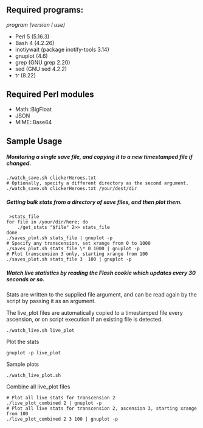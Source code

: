 ## Required programs:
*program (version I use)*
- Perl 5 (5.16.3)
- Bash 4 (4.2.26)
- inotiywait (package inotify-tools 3.14)
- gnuplot (4.6)
- grep (GNU grep 2.20)
- sed (GNU sed 4.2.2)
- tr (8.22)

## Required Perl modules
- Math::BigFloat
- JSON
- MIME::Base64

## Sample Usage
##### Monitoring a single save file, and copying it to a new timestamped file if changed.

```
./watch_save.sh clickerHeroes.txt
# Optionally, specify a different directory as the second argument.
./watch_save.sh clickerHeroes.txt /your/dest/dir
```

##### Getting bulk stats from a directory of save files, and then plot them.
```
 >stats_file
for file in /your/dir/here; do
    ./get_stats "$file" 2>> stats_file
done
./saves_plot.sh stats_file | gnuplot -p
# Specify any transcension, set xrange from 0 to 1000
./saves_plot.sh stats_file \* 0 1000 | gnuplot -p
# Plot transcension 3 only, starting xrange from 100
./saves_plot.sh stats_file 3  100 | gnuplot -p
```

##### Watch live statistics by reading the Flash cookie which updates every 30 seconds or so.

Stats are written to the supplied file argument, and can be read again by the script by passing it as an argument.

The live_plot files are automatically copied to a timestamped file every ascension, or on script execution if an existing file is detected.

```
./watch_live.sh live_plot
```

Plot the stats

``gnuplot -p live_plot``

Sample plots

``./watch_live_plot.sh``

Combine all live_plot files

```
# Plot all live stats for transcension 2
./live_plot_combined 2 | gnuplot -p
# Plot all live stats for transcension 2, ascension 3, starting xrange from 100
./live_plot_combined 2 3 100 | gnuplot -p
```
